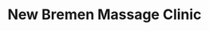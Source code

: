 ---
title: "New Bremen Massage Clinic"
url: /new-bremen/new-bremen-massage-clinic/
shop: Massage
---